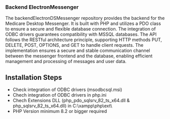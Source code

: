 ### Backend ElectronMessenger

The backendElectronDSMessenger repository provides the backend for the Medicare Desktop Messenger. It is built with PHP and utilizes a PDO class to ensure a secure and flexible database connection. The integration of ODBC drivers guarantees compatibility with MSSQL databases. The API follows the RESTful architecture principle, supporting HTTP methods PUT, DELETE, POST, OPTIONS, and GET to handle client requests. The implementation ensures a secure and stable communication channel between the messenger frontend and the database, enabling efficient management and processing of messages and user data.

## Installation Steps

- Check integration of ODBC drivers (msodbcsql.msi)
- Chech integration of ODBC drivers in php.ini
- Chech Extensions DLL (php_pdo_sqlsrv_82_ts_x64.dll & php_sqlsrv_82_ts_x64.dll) in C:\xampp\php\ext\
- PHP Version minimum 8.2 or bigger required
